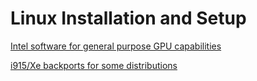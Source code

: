 # Linux Installation and Setup

[Intel software for general purpose GPU capabilities](https://dgpu-docs.intel.com/driver/overview.html)

[i915/Xe backports for some distributions](https://github.com/intel-gpu)
